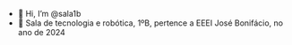 - 👋 Hi, I’m @sala1b
- 👀 Sala de tecnologia e robótica, 1ºB, pertence a EEEI José Bonifácio, no ano de 2024

<!---
sala1b/sala1b is a ✨ special ✨ repository because its `README.md` (this file) appears on your GitHub profile.
You can click the Preview link to take a look at your changes.
--->
